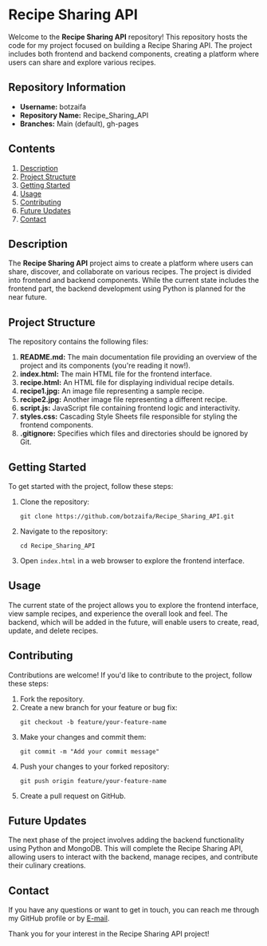 # Recipe Sharing API

Welcome to the **Recipe Sharing API** repository! This repository hosts the code for my project focused on building a Recipe Sharing API. The project includes both frontend and backend components, creating a platform where users can share and explore various recipes.

## Repository Information

- **Username:** botzaifa
- **Repository Name:** Recipe_Sharing_API
- **Branches:** Main (default), gh-pages

## Contents

1. [Description](#description)
2. [Project Structure](#project-structure)
3. [Getting Started](#getting-started)
4. [Usage](#usage)
5. [Contributing](#contributing)
6. [Future Updates](#future-updates)
7. [Contact](#contact)

## Description

The **Recipe Sharing API** project aims to create a platform where users can share, discover, and collaborate on various recipes. The project is divided into frontend and backend components. While the current state includes the frontend part, the backend development using Python is planned for the near future.

## Project Structure

The repository contains the following files:

1. **README.md:** The main documentation file providing an overview of the project and its components (you're reading it now!).
2. **index.html:** The main HTML file for the frontend interface.
3. **recipe.html:** An HTML file for displaying individual recipe details.
4. **recipe1.jpg:** An image file representing a sample recipe.
5. **recipe2.jpg:** Another image file representing a different recipe.
6. **script.js:** JavaScript file containing frontend logic and interactivity.
7. **styles.css:** Cascading Style Sheets file responsible for styling the frontend components.
8. **.gitignore:** Specifies which files and directories should be ignored by Git.
   
## Getting Started

To get started with the project, follow these steps:

1. Clone the repository:
   ```
   git clone https://github.com/botzaifa/Recipe_Sharing_API.git
   ```

2. Navigate to the repository:
   ```
   cd Recipe_Sharing_API
   ```

3. Open `index.html` in a web browser to explore the frontend interface.

## Usage

The current state of the project allows you to explore the frontend interface, view sample recipes, and experience the overall look and feel. The backend, which will be added in the future, will enable users to create, read, update, and delete recipes.

## Contributing

Contributions are welcome! If you'd like to contribute to the project, follow these steps:

1. Fork the repository.
2. Create a new branch for your feature or bug fix:
   ```
   git checkout -b feature/your-feature-name
   ```
3. Make your changes and commit them:
   ```
   git commit -m "Add your commit message"
   ```
4. Push your changes to your forked repository:
   ```
   git push origin feature/your-feature-name
   ```
5. Create a pull request on GitHub.

## Future Updates

The next phase of the project involves adding the backend functionality using Python and MongoDB. This will complete the Recipe Sharing API, allowing users to interact with the backend, manage recipes, and contribute their culinary creations.

## Contact

If you have any questions or want to get in touch, you can reach me through my GitHub profile or by [E-mail](mailto:kmhuzaifabinafzal@gmail.com).

Thank you for your interest in the Recipe Sharing API project!
